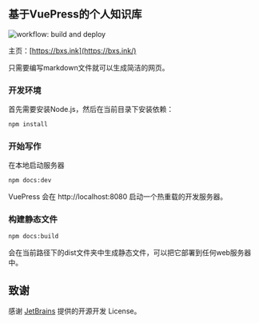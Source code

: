 ## 基于VuePress的个人知识库

![workflow: build and deploy](https://github.com/buxianshan/bxs-blog/actions/workflows/build.yml/badge.svg)

主页：[https://bxs.ink](https://bxs.ink/)

只需要编写markdown文件就可以生成简洁的网页。

### 开发环境

首先需要安装Node.js，然后在当前目录下安装依赖：

```bash
npm install
```

### 开始写作

在本地启动服务器

```bash
npm docs:dev
```

VuePress 会在 http://localhost:8080 启动一个热重载的开发服务器。

### 构建静态文件

```bash
npm docs:build
```

会在当前路径下的dist文件夹中生成静态文件，可以把它部署到任何web服务器中。

## 致谢

感谢 [JetBrains](https://jb.gg/OpenSourceSupport) 提供的开源开发 License。

